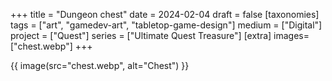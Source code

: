 +++
title = "Dungeon chest"
date = 2024-02-04
draft =  false
[taxonomies]
tags = ["art", "gamedev-art", "tabletop-game-design"]
medium = ["Digital"]
project = ["Quest"]
series = ["Ultimate Quest Treasure"]
[extra]
images= ["chest.webp"]
+++

{{ image(src="chest.webp", alt="Chest") }}
